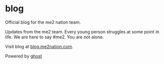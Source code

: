 # blog
Official blog for the me2 nation team. 

Updates from the me2 team. Every young person struggles at some point in life. We are here to say #me2. You are not alone.

Visit blog at [blog.me2nation.com](http://blog.me2nation.com/).

Powered by [ghost](https://ghost.org)

